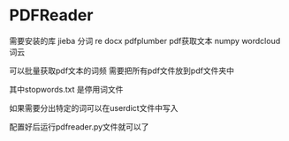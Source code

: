 # PDFReader

需要安装的库
jieba 分词
re
docx
pdfplumber pdf获取文本
numpy
wordcloud 词云

可以批量获取pdf文本的词频
需要把所有pdf文件放到pdf文件夹中


其中stopwords.txt 是停用词文件

如果需要分出特定的词可以在userdict文件中写入



配置好后运行pdfreader.py文件就可以了
